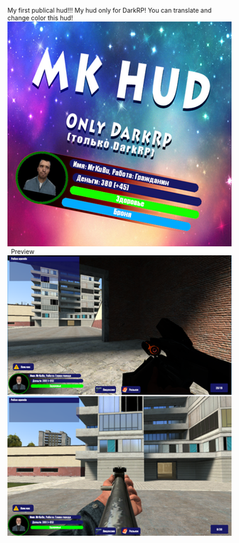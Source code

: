 My first publical hud!!!
My hud only for DarkRP!
You can translate and change color this hud!
![Alt text](hud.jpg?raw=true "Title")
 
Preview
![Alt text](hud1.png?raw=true "Title")
![Alt text](hud2.png?raw=true "Title")
